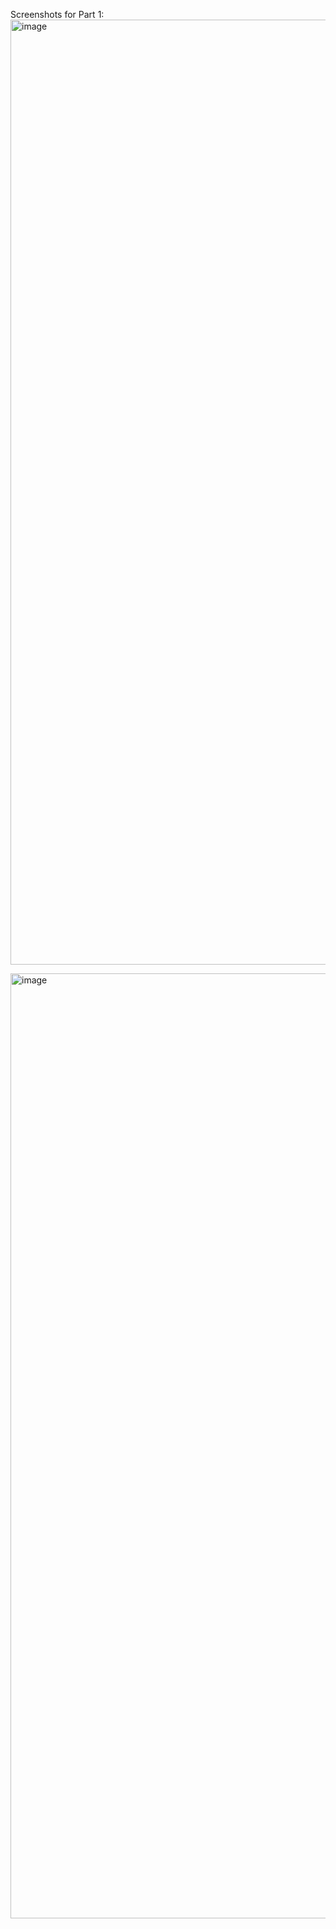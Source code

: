 Screenshots for Part 1:
<img width="1512" alt="image" src="https://github.com/user-attachments/assets/7c9bb7ab-5a91-4baf-b456-67f11d2f4350" />

<img width="1512" alt="image" src="https://github.com/user-attachments/assets/d30d009d-66ab-477d-8285-fb8307c251e9" />

